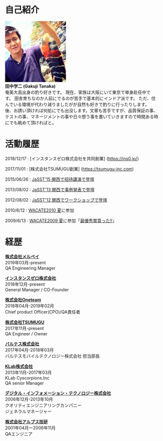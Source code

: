 # 自己紹介
<div align="left">
<img src="./gakuji.jpg" width="200px" border="0">
</div>
<b>田中学二 (Gakuji Tanaka)</b><br>
奄美大島出身の釣り好きです。
現在、家族は大阪にいて東京で単身赴任中です。
田舎育ちなのか人前にでるのが苦手で基本的にインドア派です。
ただ、住んでいる環境が代わり減りましたがが自然も好きで釣りに行ったりします。
後、お誘い頂ければ何処にでも出没します。文章も苦手ですが、品質保証の事、テストの事、マネージメントの事や日々想う事を書いていきますので時間ある時にでも眺めて頂ければと。



# 活動履歴

2018/12/17 : [インスタンスゼロ株式会社を共同創業] (https://ins0.jp/)

2017/11/01 : [株式会社TSUMUGU創業] (https://tsumugu-inc.com)

2015/06/26 : [JaSST'15 関西で招待講演で登壇](http://www.jasst.jp/symposium/jasst15kansai/details.html#S5-1)

2013/08/02 : [JaSST'13 関西で事例発表で登壇](http://www.jasst.jp/symposium/jasst13kansai/details.html#S3-C2)

2012/08/02 : [JaSST'12 関西でワークショップで登壇](http://www.jasst.jp/symposium/jasst12kansai/report.html#workshop)

2010/6/12 : [WACATE2010 夏](https://wacate.jp/workshops/2010summer/gaiyo/)に参加

2009/6/13 : [WACATE2009 夏](https://wacate.jp/workshops/2009summer/gaiyo/)に参加「[最優秀賞貰った!!](https://wacate.jp/wp-content/uploads/2019/02/WACATE-Magazine-007.pdf)」



# 経歴

**[株式会社メルペイ](https://jp.merpay.com/)**</br>
2019年03月-present</br>
QA Engineering Manager</br>

**[インスタンスゼロ株式会社](https://jp.merpay.com/)**</br>
2018年12月-present</br>
General Manager / CO-Founder</br>


**[株式会社Oneteam](https://www.lmi.ne.jp/services/totalsolution/teamwork-cloud.html)**</br>
2018年04月-2019年02月</br>
Chief product Officer(CPO)/QA責任者</br>

**[株式会社TSUMUGU](https://jp.merpay.com/)**</br>
2017年11月-present</br>
QA Engineer / Owner</br>

**[バルテス株式会社](https://www.valtes-mt.co.jp/)**</br>
2017年04月-2018年03月</br>
バルテスモバイルテクノロジー株式会社 担当部長</br>


**[KLab株式会社](https://www.klab.com/jp/)**</br>
2013年11月-2017年03月</br>
KLab Cyscorpions.Inc</br>
QA senior Manager</br>


**[デジタル・インフォメーション・テクノロジー株式会社](https://www.ditgroup.jp/)**</br>
2006年12月-2013年10月</br>
クオリティエンジニアリングカンパニー</br>
ジェネラルマネージャー</br>


**[株式会社アルプス技研](https://www.alpsgiken.co.jp/)**</br>
2001年04月ー2006年11月</br>
QAエンジニア</br>